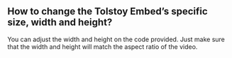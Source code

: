 ## How to change the Tolstoy Embed’s specific size, width and height?

You can adjust the width and height on the code provided. Just make sure that the width and height will match the aspect ratio of the video. 



